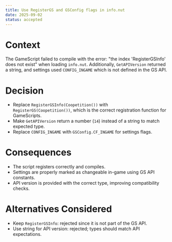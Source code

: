 ```yaml
---
title: Use RegisterGS and GSConfig flags in info.nut
date: 2025-09-02
status: accepted
---
```


# Context

The GameScript failed to compile with the error: "the index 'RegisterGSInfo' does not exist" when loading `info.nut`. Additionally, `GetAPIVersion` returned a string, and settings used `CONFIG_INGAME` which is not defined in the GS API.

# Decision

- Replace `RegisterGSInfo(Coopetition())` with `RegisterGS(Coopetition())`, which is the correct registration function for GameScripts.
- Make `GetAPIVersion` return a number (`14`) instead of a string to match expected type.
- Replace `CONFIG_INGAME` with `GSConfig.CF_INGAME` for settings flags.

# Consequences

- The script registers correctly and compiles.
- Settings are properly marked as changeable in-game using GS API constants.
- API version is provided with the correct type, improving compatibility checks.

# Alternatives Considered

- Keep `RegisterGSInfo`: rejected since it is not part of the GS API.
- Use string for API version: rejected; types should match API expectations.


